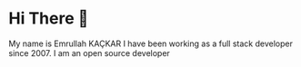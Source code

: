 # Hi There 👋

My name is Emrullah KAÇKAR
I have been working as a full stack developer since 2007.
I am an open source developer
